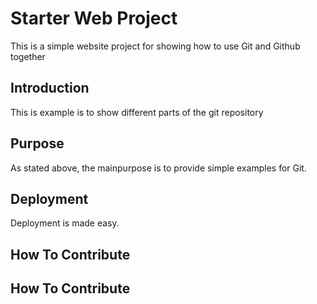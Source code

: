 # Starter Web Project

This is a simple website project for showing how
to use Git and Github together

## Introduction

This is example is to show different parts of the git repository

## Purpose

As stated above, the mainpurpose is to provide simple examples for Git.
 

## Deployment

Deployment is made easy.

## How To Contribute

## How To Contribute
